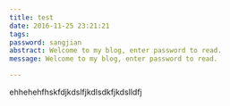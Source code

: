 ```yaml
---
title: test
date: 2016-11-25 23:21:21
tags:
password: sangjian
abstract: Welcome to my blog, enter password to read.
message: Welcome to my blog, enter password to read.

---
```


ehhehehfhskfdjkdslfjkdlsdkfjkdslldfj
